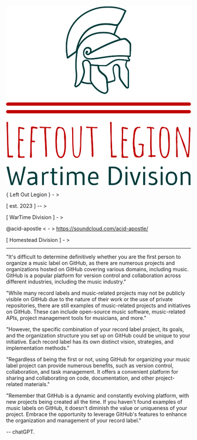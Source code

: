 ![Screenshot](./WarTime/img/png/logo-no-background.png)



{ Left Out Legion } - >

[ est. 2023 ] -- >  

[ WarTime Division ] - > 

@acid-apostle &lt; - > https://soundcloud.com/acid-apostle/

[ Homestead Division ] - >



---------------------------------------------------------------------------


"It's difficult to determine definitively whether you are the first person to organize a music label on GitHub, as there are numerous projects and organizations hosted on GitHub covering various domains, including music. GitHub is a popular platform for version control and collaboration across different industries, including the music industry."

"While many record labels and music-related projects may not be publicly visible on GitHub due to the nature of their work or the use of private repositories, there are still examples of music-related projects and initiatives on GitHub. These can include open-source music software, music-related APIs, project management tools for musicians, and more."

"However, the specific combination of your record label project, its goals, and the organization structure you set up on GitHub could be unique to your initiative. Each record label has its own distinct vision, strategies, and implementation methods."

"Regardless of being the first or not, using GitHub for organizing your music label project can provide numerous benefits, such as version control, collaboration, and task management. It offers a convenient platform for sharing and collaborating on code, documentation, and other project-related materials."

"Remember that GitHub is a dynamic and constantly evolving platform, with new projects being created all the time. If you haven't found examples of music labels on GitHub, it doesn't diminish the value or uniqueness of your project. Embrace the opportunity to leverage GitHub's features to enhance the organization and management of your record label."

  --  chatGPT. 
